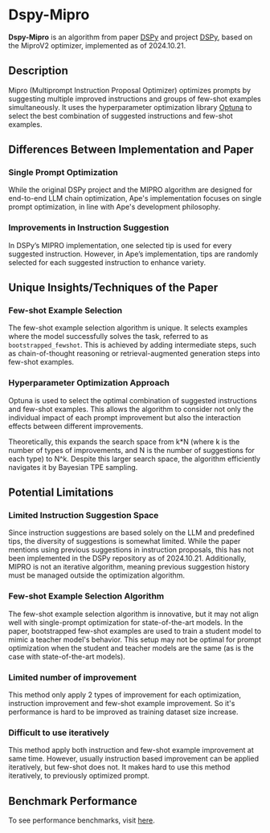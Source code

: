 # Dspy-Mipro

**Dspy-Mipro** is an algorithm from paper [DSPy](https://arxiv.org/abs/2310.03714) and project [DSPy](https://github.com/stanfordnlp/DSPy), based on the MiproV2 optimizer, implemented as of 2024.10.21.

## Description

Mipro (Multiprompt Instruction Proposal Optimizer) optimizes prompts by suggesting multiple improved instructions and groups of few-shot examples simultaneously. It uses the hyperparameter optimization library [Optuna](https://optuna.org/) to select the best combination of suggested instructions and few-shot examples.

## Differences Between Implementation and Paper

### Single Prompt Optimization

While the original DSPy project and the MIPRO algorithm are designed for end-to-end LLM chain optimization, Ape's implementation focuses on single prompt optimization, in line with Ape's development philosophy.

### Improvements in Instruction Suggestion

In DSPy’s MIPRO implementation, one selected tip is used for every suggested instruction. However, in Ape’s implementation, tips are randomly selected for each suggested instruction to enhance variety.

## Unique Insights/Techniques of the Paper

### Few-shot Example Selection

The few-shot example selection algorithm is unique. It selects examples where the model successfully solves the task, referred to as `bootstrapped_fewshot`. This is achieved by adding intermediate steps, such as chain-of-thought reasoning or retrieval-augmented generation steps into few-shot examples.

### Hyperparameter Optimization Approach

Optuna is used to select the optimal combination of suggested instructions and few-shot examples. This allows the algorithm to consider not only the individual impact of each prompt improvement but also the interaction effects between different improvements.

Theoretically, this expands the search space from k\*N (where k is the number of types of improvements, and N is the number of suggestions for each type) to N^k. Despite this larger search space, the algorithm efficiently navigates it by Bayesian TPE sampling.

## Potential Limitations

### Limited Instruction Suggestion Space

Since instruction suggestions are based solely on the LLM and predefined tips, the diversity of suggestions is somewhat limited. While the paper mentions using previous suggestions in instruction proposals, this has not been implemented in the DSPy repository as of 2024.10.21. Additionally, MIPRO is not an iterative algorithm, meaning previous suggestion history must be managed outside the optimization algorithm.

### Few-shot Example Selection Algorithm

The few-shot example selection algorithm is innovative, but it may not align well with single-prompt optimization for state-of-the-art models. In the paper, bootstrapped few-shot examples are used to train a student model to mimic a teacher model's behavior. This setup may not be optimal for prompt optimization when the student and teacher models are the same (as is the case with state-of-the-art models).

### Limited number of improvement

This method only apply 2 types of improvement for each optimization, instruction improvement and few-shot example improvement. So it's performance is hard to be improved as training dataset size increase.

### Difficult to use iteratively

This method apply both instruction and few-shot example improvement at same time. However, usually instruction based improvement can be applied iteratively, but few-shot does not. It makes hard to use this method iteratively, to previously optimized prompt.

## Benchmark Performance

To see performance benchmarks, visit [here](../../../../../../../experiments/trainer/papers/dspy_mipro/RESULT.md).
